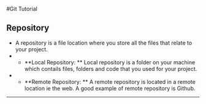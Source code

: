 #Git Tutorial

## Repository
* A repository is a file location where you store all the files that relate to your project.
* - **Local Repository: ** Local repository is a folder on your machine which contails files, folders and code that you used for your project.
* - **Remote Repository: ** A remote repository is located in a remote location ie the web. A good example of remote repository is Github.

------------
